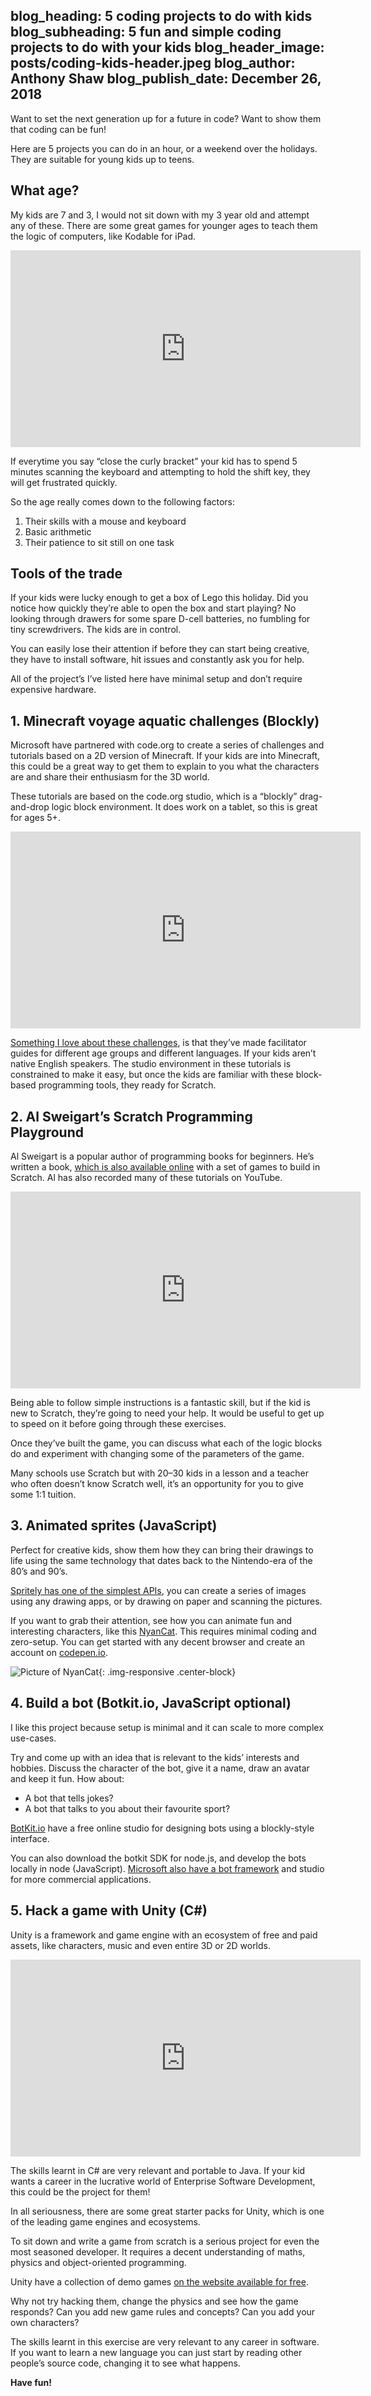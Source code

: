 blog_heading: 5 coding projects to do with kids
blog_subheading: 5 fun and simple coding projects to do with your kids
blog_header_image: posts/coding-kids-header.jpeg
blog_author: Anthony Shaw
blog_publish_date: December 26, 2018
---

Want to set the next generation up for a future in code? Want to show them that coding can be fun!

Here are 5 projects you can do in an hour, or a weekend over the holidays. They are suitable for young kids up to teens.

## What age?

My kids are 7 and 3, I would not sit down with my 3 year old and attempt any of these. There are some great games for younger ages to teach them the logic of computers, like Kodable for iPad.

<iframe width="560" height="315" class="center-block" src="https://www.youtube.com/embed/Zg3GTzgFUPA?controls=0" frameborder="0" allow="accelerometer; autoplay; encrypted-media; gyroscope; picture-in-picture" allowfullscreen></iframe>

If everytime you say “close the curly bracket” your kid has to spend 5 minutes scanning the keyboard and attempting to hold the shift key, they will get frustrated quickly.

So the age really comes down to the following factors:

1. Their skills with a mouse and keyboard
2. Basic arithmetic
3. Their patience to sit still on one task

## Tools of the trade

If your kids were lucky enough to get a box of Lego this holiday. Did you notice how quickly they’re able to open the box and start playing? No looking through drawers for some spare D-cell batteries, no fumbling for tiny screwdrivers. The kids are in control.

You can easily lose their attention if before they can start being creative, they have to install software, hit issues and constantly ask you for help.

All of the project’s I’ve listed here have minimal setup and don’t require expensive hardware.

## 1. Minecraft voyage aquatic challenges (Blockly)
Microsoft have partnered with code.org to create a series of challenges and tutorials based on a 2D version of Minecraft. If your kids are into Minecraft, this could be a great way to get them to explain to you what the characters are and share their enthusiasm for the 3D world.

These tutorials are based on the code.org studio, which is a “blockly” drag-and-drop logic block environment. It does work on a tablet, so this is great for ages 5+.

<iframe width="560" height="315" class="center-block" src="https://www.youtube.com/embed/92sMXSm4dIg?controls=0" frameborder="0" allow="accelerometer; autoplay; encrypted-media; gyroscope; picture-in-picture" allowfullscreen></iframe>

[Something I love about these challenges](https://code.org/minecraft/facilitator), is that they’ve made facilitator guides for different age groups and different languages. If your kids aren’t native English speakers.
The studio environment in these tutorials is constrained to make it easy, but once the kids are familiar with these block-based programming tools, they ready for Scratch.

## 2. Al Sweigart’s Scratch Programming Playground

Al Sweigart is a popular author of programming books for beginners. He’s written a book, [which is also available online](https://books.google.com.au/books/about/Scratch_Programming_Playground.html?id=HZG7DQAAQBAJ&printsec=frontcover&source=kp_read_button&redir_esc=y) with a set of games to build in Scratch. Al has also recorded many of these tutorials on YouTube.

<iframe width="560" height="315" class="center-block" src="https://www.youtube.com/embed/3YXwcx0rSlY?controls=0" frameborder="0" allow="accelerometer; autoplay; encrypted-media; gyroscope; picture-in-picture" allowfullscreen></iframe>

Being able to follow simple instructions is a fantastic skill, but if the kid is new to Scratch, they’re going to need your help. It would be useful to get up to speed on it before going through these exercises.

Once they’ve built the game, you can discuss what each of the logic blocks do and experiment with changing some of the parameters of the game.

Many schools use Scratch but with 20–30 kids in a lesson and a teacher who often doesn’t know Scratch well, it’s an opportunity for you to give some 1:1 tuition.

## 3. Animated sprites (JavaScript)

Perfect for creative kids, show them how they can bring their drawings to life using the same technology that dates back to the Nintendo-era of the 80’s and 90’s.

[Spritely has one of the simplest APIs](http://spritely.net/documentation/), you can create a series of images using any drawing apps, or by drawing on paper and scanning the pictures.

If you want to grab their attention, see how you can animate fun and interesting characters, like this [NyanCat](http://shiou.com/nyancat/).
This requires minimal coding and zero-setup. You can get started with any decent browser and create an account on [codepen.io](https://codepen.io/).

![Picture of NyanCat](/img/posts/nyan-cat-project.jpeg){: .img-responsive .center-block}

## 4. Build a bot (Botkit.io, JavaScript optional)

I like this project because setup is minimal and it can scale to more complex use-cases.

Try and come up with an idea that is relevant to the kids’ interests and hobbies. Discuss the character of the bot, give it a name, draw an avatar and keep it fun. How about:

* A bot that tells jokes?
* A bot that talks to you about their favourite sport?

[BotKit.io](botkit.io) have a free online studio for designing bots using a blockly-style interface.

You can also download the botkit SDK for node.js, and develop the bots locally in node (JavaScript).
[Microsoft also have a bot framework](https://dev.botframework.com/) and studio for more commercial applications.

## 5. Hack a game with Unity (C#)
Unity is a framework and game engine with an ecosystem of free and paid assets, like characters, music and even entire 3D or 2D worlds.

<iframe width="560" height="315" class="center-block" src="https://www.youtube.com/embed/on9nwbZngyw?controls=0" frameborder="0" allow="accelerometer; autoplay; encrypted-media; gyroscope; picture-in-picture" allowfullscreen></iframe>

The skills learnt in C# are very relevant and portable to Java. If your kid wants a career in the lucrative world of Enterprise Software Development, this could be the project for them!

In all seriousness, there are some great starter packs for Unity, which is one of the leading game engines and ecosystems.

To sit down and write a game from scratch is a serious project for even the most seasoned developer. It requires a decent understanding of maths, physics and object-oriented programming.

Unity have a collection of demo games [on the website available for free](https://unity3d.com/learn/resources/downloads).

Why not try hacking them, change the physics and see how the game responds? Can you add new game rules and concepts? Can you add your own characters?

The skills learnt in this exercise are very relevant to any career in software. If you want to learn a new language you can just start by reading other people’s source code, changing it to see what happens.

**Have fun!**
